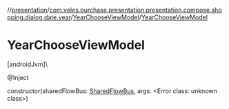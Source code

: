 //[presentation](../../../index.md)/[com.veles.purchase.presentation.presentation.compose.shopping.dialog.date.year](../index.md)/[YearChooseViewModel](index.md)/[YearChooseViewModel](-year-choose-view-model.md)

# YearChooseViewModel

[androidJvm]\

@Inject

constructor(sharedFlowBus: [SharedFlowBus](../../com.veles.purchase.presentation.data.bus/-shared-flow-bus/index.md), args: <!---  GfmCommand {"@class":"org.jetbrains.dokka.gfm.ResolveLinkGfmCommand","dri":{"packageName":"","classNames":"<Error class: unknown class>","callable":null,"target":{"@class":"org.jetbrains.dokka.links.PointingToDeclaration"},"extra":null}} --->&lt;Error class: unknown class&gt;<!--- --->)
